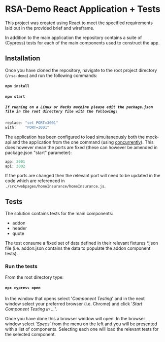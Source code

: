 # RSA-Demo React Application + Tests

This project was created using React to meet the specified requirements laid out in the provided brief and wireframe.

In addition to the main application the repository contains a suite of (Cypress) tests for each of the main components used to construct the app.

## Installation

Once you have cloned the repository, navigate to the root project directory (`/rsa-demo`) and run the following commands:

#### `npm install`
#### `npm start`

##### `If running on a Linux or MacOs machine please edit the package.json file in the root directory file with the following:`

```haskell
replace: "set PORT=3001"
with:    "PORT=3001"
```

The application has been configured to load simultaneously both the mock-api and the application from the one command (using [concurrently](https://www.npmjs.com/package/concurrently)). This does however mean the ports are fixed (these can however be amended in package.json "start" parameter):

```haskell
app: 3001
api: 3002
```

If the ports are changed then the relevant port will need to be updated in the code which are referenced in `./src/webpages/homeInsurance/homeInsurance.js`.

## Tests

The solution contains tests for the main components:

- addon
- header
- quote

The test consume a fixed set of data defined in their relevant fixtures *.json file (i.e. addon.json contains the data to populate the addon component tests).

### Run the tests

From the root directory type:

#### `npx cypress open`

In the window that opens select '*Component Testing*' and in the next window select your preferred browser (i.e. Chrome) and click '*Start Component Testing in ...*'.

Once you have done this a browser window will open. In the browser window select '*Specs*' from the menu on the left and you will be presented with a list of components. Selecting each one will load the relevant tests for the selected component.